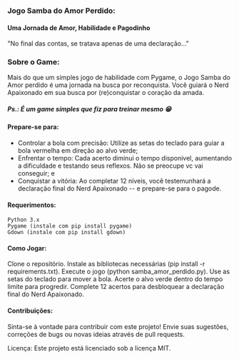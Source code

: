 ### Jogo Samba do Amor Perdido:
#### Uma Jornada de Amor, Habilidade e Pagodinho

"No final das contas, se tratava apenas de uma declaração..."

### Sobre o Game:
Mais do que um simples jogo de habilidade com Pygame, o Jogo Samba do Amor perdido é uma jornada na busca por reconquista. Você guiará o Nerd Apaixonado em sua busca por (re)conquistar o coração da amada.

##### Ps.: É um game simples que fiz para treinar mesmo 😁

#### Prepare-se para:
- Controlar a bola com precisão: Utilize as setas do teclado para guiar a bola vermelha em direção ao alvo verde;
- Enfrentar o tempo: Cada acerto diminui o tempo disponível, aumentando a dificuldade e testando seus reflexos. Não se preocupe vc vai conseguir; e
- Conquistar a vitória: Ao completar 12 níveis, você testemunhará a declaração final do Nerd Apaixonado -- e prepare-se para o pagode.

#### Requerimentos:

    Python 3.x
    Pygame (instale com pip install pygame)
    Gdown (instale com pip install gdown)

#### Como Jogar:
Clone o repositório.
Instale as bibliotecas necessárias (pip install -r requirements.txt).
Execute o jogo (python samba_amor_perdido.py).
Use as setas do teclado para mover a bola.
Acerte o alvo verde dentro do tempo limite para progredir.
Complete 12 acertos para desbloquear a declaração final do Nerd Apaixonado.


#### Contribuições:

Sinta-se à vontade para contribuir com este projeto! Envie suas sugestões, correções de bugs ou novas ideias através de pull requests.

Licença:
Este projeto está licenciado sob a licença MIT.

